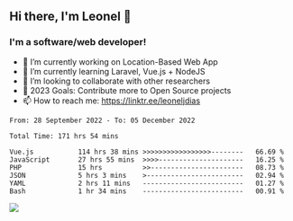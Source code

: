 ## Hi there, I'm Leonel 👋

### I'm a software/web developer!
- 🔭 I’m currently working on Location-Based Web App
- 🌱 I’m currently learning Laravel, Vue.js + NodeJS
- 👯 I’m looking to collaborate with other researchers
- 🥅 2023 Goals: Contribute more to Open Source projects
- 📫 How to reach me: https://linktr.ee/leoneljdias

<!--START_SECTION:waka-->

```text
From: 28 September 2022 - To: 05 December 2022

Total Time: 171 hrs 54 mins

Vue.js           114 hrs 38 mins >>>>>>>>>>>>>>>>>--------   66.69 %
JavaScript       27 hrs 55 mins  >>>>---------------------   16.25 %
PHP              15 hrs          >>-----------------------   08.73 %
JSON             5 hrs 3 mins    >------------------------   02.94 %
YAML             2 hrs 11 mins   -------------------------   01.27 %
Bash             1 hr 34 mins    -------------------------   00.91 %
```

<!--END_SECTION:waka-->

![](https://komarev.com/ghpvc/?username=leoneljdias&color=blue&style=flat-square)
